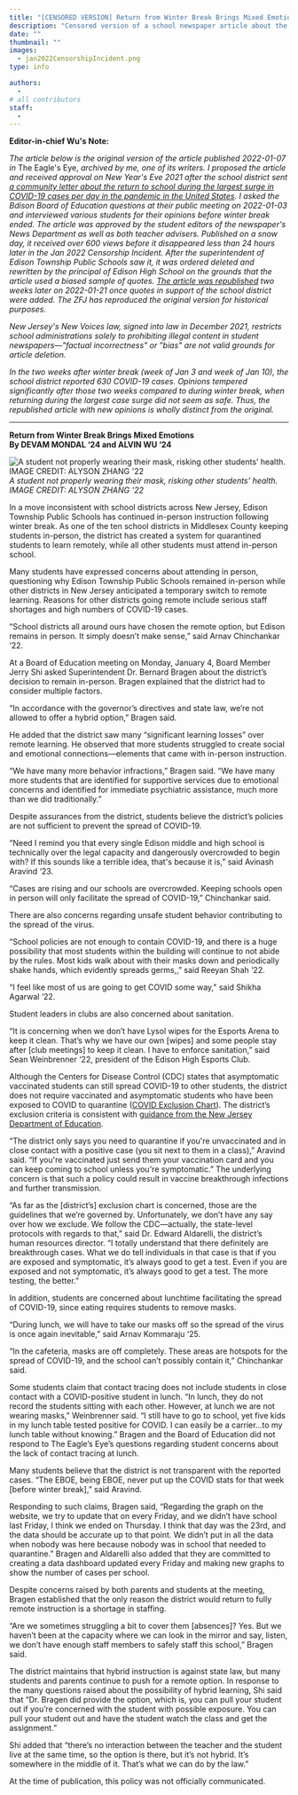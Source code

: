 ```yaml
---
title: "[CENSORED VERSION] Return from Winter Break Brings Mixed Emotions"
description: "Censored version of a school newspaper article about the Edison Township Public Schools's continuation of in-person instruction during the largest surge in COVID-19 cases per day in the pandemic in the United States."
date: ""
thumbnail: ""
images: 
  - jan2022CensorshipIncident.png
type: info

authors:
  - 
# all contributors
staff:
  -
---
```


**Editor-in-chief Wu's Note:** 

*The article below is the original version of the article published 2022-01-07 in* The Eagle's Eye, *archived by me, one of its writers. I proposed the article and received approval on New Year's Eve 2021 after the school district sent [a community letter about the return to school during the largest surge in COVID-19 cases per day in the pandemic in the United States](https://storage.googleapis.com/pt06-2/messages/attachments/de44a4a73e288a32f7ed44348de75abb/January_3_2022_-_Parent-Guardian_%25281%2529.pdf). I asked the Bdison Board of Education questions at their public meeting on 2022-01-03 and interviewed various students for their opinions before winter break ended. The article was approved by the student editors of the newspaper's News Department as well as both teacher advisers. Published on a snow day, it received over 600 views before it disappeared less than 24 hours later in the Jan 2022 Censorship Incident. After the superintendent of Edison Township Public Schools saw it, it was ordered deleted and rewritten by the principal of Edison High School on the grounds that the article used a biased sample of quotes. [The article was republished](https://ehseagleseye.com/3982/uncategorized/return-from-winter-break-brings-mixed-emotions/) two weeks later on 2022-01-21 once quotes in support of the school district were added. The ZFJ has reproduced the original version for historical purposes.* 

*New Jersey's New Voices law, signed into law in December 2021, restricts school administrations solely to prohibiting illegal content in student newspapers—"factual incorrectness" or "bias" are not valid grounds for article deletion.* 

*In the two weeks after winter break (week of Jan 3 and week of Jan 10), the school district reported 630 COVID-19 cases. Opinions tempered significantly after those two weeks compared to during winter break, when returning during the largest case surge did not seem as safe. Thus, the republished article with new opinions is wholly distinct from the original.*

---

**Return from Winter Break Brings Mixed Emotions**  
**By DEVAM MONDAL ‘24 and ALVIN WU ‘24**

![A student not properly wearing their mask, risking other students’ health. IMAGE CREDIT: ALYSON ZHANG '22](/jan2022CensorshipIncident.png)  
*A student not properly wearing their mask, risking other students’ health. IMAGE CREDIT: ALYSON ZHANG '22*

In a move inconsistent with school districts across New Jersey, Edison Township Public Schools has continued in-person instruction following winter break. As one of the ten school districts in Middlesex County keeping students in-person, the district has created a system for quarantined students to learn remotely, while all other students must attend in-person school. 

Many students have expressed concerns about attending in person, questioning why Edison Township Public Schools remained in-person while other districts in New Jersey anticipated a temporary switch to remote learning. Reasons for other districts going remote include serious staff shortages and high numbers of COVID-19 cases. 

“School districts all around ours have chosen the remote option, but Edison remains in person. It simply doesn’t make sense,” said Arnav Chinchankar ‘22. 

At a Board of Education meeting on Monday, January 4, Board Member Jerry Shi asked Superintendent Dr. Bernard Bragen about the district’s decision to remain in-person. Bragen explained that the district had to consider multiple factors. 

“In accordance with the governor’s directives and state law, we’re not allowed to offer a hybrid option,” Bragen said.

He added that the district saw many “significant learning losses” over remote learning. He observed that more students struggled to create social and emotional connections—elements that came with in-person instruction. 

“We have many more behavior infractions,” Bragen said. “We have many more students that are identified for supportive services due to emotional concerns and identified for immediate psychiatric assistance, much more than we did traditionally.” 

Despite assurances from the district, students believe the district’s policies are not sufficient to prevent the spread of COVID-19. 

“Need I remind you that every single Edison middle and high school is technically over the legal capacity and dangerously overcrowded to begin with? If this sounds like a terrible idea, that's because it is,” said Avinash Aravind ‘23. 

“Cases are rising and our schools are overcrowded. Keeping schools open in person will only facilitate the spread of COVID-19,” Chinchankar said.

There are also concerns regarding unsafe student behavior contributing to the spread of the virus. 

“School policies are not enough to contain COVID-19, and there is a huge possibility that most students within the building will continue to not abide by the rules. Most kids walk about with their masks down and periodically shake hands, which evidently spreads germs,,” said Reeyan Shah ‘22. 

“I feel like most of us are going to get COVID some way," said Shikha Agarwal ‘22. 

Student leaders in clubs are also concerned about sanitation. 

“It is concerning when we don’t have Lysol wipes for the Esports Arena to keep it clean. That’s why we have our own [wipes] and some people stay after [club meetings] to keep it clean. I have to enforce sanitation,” said Sean Weinbrenner ‘22, president of the Edison High Esports Club.

Although the Centers for Disease Control (CDC) states that asymptomatic vaccinated students can still spread COVID-19 to other students, the district does not require vaccinated and asymptomatic students who have been exposed to COVID to quarantine ([COVID Exclusion Chart](https://resources.finalsite.net/images/v1640120254/edisonk12njus/xbb5ww5g0aoojpkx9xce/ExclusionChartforParents.pdf)). The district’s exclusion criteria is consistent with [guidance from the New Jersey Department of Education](https://www.nj.gov/education/roadforward/docs/HealthAndSafetyGuidanceSY2122.pdf). 

“The district only says you need to quarantine if you're unvaccinated and in close contact with a positive case (you sit next to them in a class),” Aravind said. “If you're vaccinated just send them your vaccination card and you can keep coming to school unless you're symptomatic.” The underlying concern is that such a policy could result in vaccine breakthrough infections and further transmission. 

“As far as the [district’s] exclusion chart is concerned, those are the guidelines that we’re governed by. Unfortunately, we don’t have any say over how we exclude. We follow the CDC—actually, the state-level protocols with regards to that,” said Dr. Edward Aldarelli, the district’s human resources director. “I totally understand that there definitely are breakthrough cases. What we do tell individuals in that case is that if you are exposed and symptomatic, it’s always good to get a test. Even if you are exposed and not symptomatic, it’s always good to get a test. The more testing, the better.” 

In addition, students are concerned about lunchtime facilitating the spread of COVID-19, since eating requires students to remove masks. 

“During lunch, we will have to take our masks off so the spread of the virus is once again inevitable,” said Arnav Kommaraju ‘25. 

“In the cafeteria, masks are off completely. These areas are hotspots for the spread of COVID-19, and the school can’t possibly contain it,” Chinchankar said.

Some students claim that contact tracing does not include students in close contact with a COVID-positive student in lunch. “In lunch, they do not record the students sitting with each other. However, at lunch we are not wearing masks,” Weinbrenner said. “I still have to go to school, yet five kids in my lunch table tested positive for COVID. I can easily be a carrier…to my lunch table without knowing.” Bragen and the Board of Education did not respond to The Eagle’s Eye’s questions regarding student concerns about the lack of contact tracing at lunch.
	
Many students believe that the district is not transparent with the reported cases. “The EBOE, being EBOE, never put up the COVID stats for that week [before winter break],” said Aravind. 

Responding to such claims, Bragen said, “Regarding the graph on the website, we try to update that on every Friday, and we didn’t have school last Friday, I think we ended on Thursday. I think that day was the 23rd, and the data should be accurate up to that point. We didn’t put in all the data when nobody was here because nobody was in school that needed to quarantine.” Bragen and Aldarelli also added that they are committed to creating a data dashboard updated every Friday and making new graphs to show the number of cases per school. 

Despite concerns raised by both parents and students at the meeting, Bragen established that the only reason the district would return to fully remote instruction is a shortage in staffing. 

“Are we sometimes struggling a bit to cover them [absences]? Yes. But we haven’t been at the capacity where we can look in the mirror and say, listen, we don’t have enough staff members to safely staff this school,” Bragen said. 

The district maintains that hybrid instruction is against state law, but many students and parents continue to push for a remote option. In response to the many questions raised about the possibility of hybrid learning, Shi said that “Dr. Bragen did provide the option, which is, you can pull your student out if you’re concerned with the student with possible exposure. You can pull your student out and have the student watch the class and get the assignment.” 

Shi added that “there’s no interaction between the teacher and the student live at the same time, so the option is there, but it’s not hybrid. It’s somewhere in the middle of it. That’s what we can do by the law.” 

At the time of publication, this policy was not officially communicated.